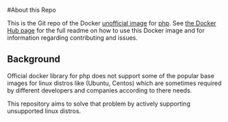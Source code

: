 #About this Repo

This is the Git repo of the Docker [unofficial image](https://hub.docker.com/r/yousaf/php/) for [php](https://hub.docker.com/r/yousaf/php/). See [the Docker Hub page](https://hub.docker.com/r/yousaf/php/) for the full readme on how to use this Docker image and for information regarding contributing and issues.

## Background
Official docker library for php does not support some of the popular base images for linux distros like (Ubuntu, Centos) which are sometimes required by different developers and companies according to there needs.

This repository aims to solve that problem by actively supporting unsupported linux distros.
